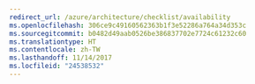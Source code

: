 ```yaml
---
redirect_url: /azure/architecture/checklist/availability
ms.openlocfilehash: 306ce9c49160562363b1f3e52286a764a34d353c
ms.sourcegitcommit: b0482d49aab0526be386837702e7724c61232c60
ms.translationtype: HT
ms.contentlocale: zh-TW
ms.lasthandoff: 11/14/2017
ms.locfileid: "24538532"
---
```

